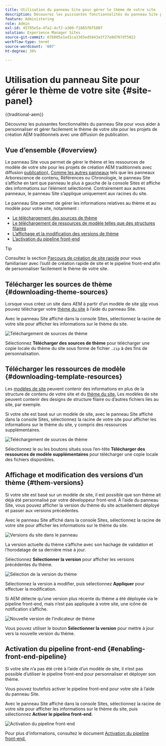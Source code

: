 ```yaml
---
title: Utilisation du panneau Site pour gérer le thème de votre site
description: Découvrez les puissantes fonctionnalités du panneau Site pour vous aider à personnaliser et gérer facilement le thème de votre site pour les projets de création AEM traditionnels avec une diffusion de publication.
feature: Administering
role: Admin
exl-id: 45785e5a-4fa2-4cf2-a300-f1865f6f5807
solution: Experience Manager Sites
source-git-commit: 076005e1ed1ca3303ed5843a3f27e0d707df5022
workflow-type: tm+mt
source-wordcount: '607'
ht-degree: 36%

---
```



# Utilisation du panneau Site pour gérer le thème de votre site {#site-panel}

{{traditional-aem}}

Découvrez les puissantes fonctionnalités du panneau Site pour vous aider à personnaliser et gérer facilement le thème de votre site pour les projets de création AEM traditionnels avec une diffusion de publication.

## Vue d’ensemble {#overview}

Le panneau Site vous permet de gérer le thème et les ressources de modèle de votre site pour les projets de création AEM traditionnels avec diffusion [publication).](/help/sites-cloud/authoring/author-publish.md) [Comme les autres panneaux](/help/sites-cloud/authoring/sites-console/console-side-panel.md) tels que les panneaux Arborescence de contenu, Références ou Chronologie, le panneau Site s’affiche en tant que panneau le plus à gauche de la console Sites et affiche des informations sur l’élément sélectionné. Contrairement aux autres panneaux, le panneau Site s’applique uniquement aux racines du site.

Le panneau Site permet de gérer les informations relatives au thème et au modèle pour votre site, notamment :

* [Le téléchargement des sources de thème](#downloading-theme-sources)
* [Le téléchargement de ressources de modèle telles que des structures filaires](#downloading-template-resources)
* [L’affichage et la modification des versions de thème](#theme-vrsions)
* [L’activation du pipeline front-end](#enabling-the-front-end-pipeline)

>[!TIP]
>
>Consultez la section [Parcours de création de site rapide](/help/journey-sites/quick-site/overview.md) pour vous familiariser avec l’outil de création rapide de site et le pipeline front-end afin de personnaliser facilement le thème de votre site.

## Télécharger les sources de thème {#downloading-theme-sources}

Lorsque vous créez un site dans AEM à partir d’un modèle de site [site](site-templates.md) vous pouvez télécharger votre [thème du site](site-themes.md) à l’aide du panneau Site.

Avec le panneau Site affiché dans la console Sites, sélectionnez la racine de votre site pour afficher les informations sur le thème du site.

![Téléchargement de sources de thème](/help/sites-cloud/administering/assets/download-theme-wireframe.png)

Sélectionnez **Télécharger des sources de thème** pour télécharger une copie locale du thème du site sous forme de fichier `.zip` à des fins de personnalisation.

## Télécharger les ressources de modèle {#downloading-template-resources}

Les [modèles de site](site-templates.md) peuvent contenir des informations en plus de la structure de contenu de votre site et du [thème du site.](site-themes.md) Les modèles de site peuvent contenir des designs de structure filaire ou d’autres fichiers liés au site, par exemple.

Si votre site est basé sur un modèle de site, avec le panneau Site affiché dans la console Sites, sélectionnez la racine de votre site pour afficher les informations sur le thème du site, y compris des ressources supplémentaires.

![Téléchargement de sources de thème](/help/sites-cloud/administering/assets/download-theme-wireframe.png)

Sélectionnez le ou les boutons situés sous l’en-tête **Télécharger des ressources de modèle supplémentaires** pour télécharger une copie locale des fichiers disponibles.

## Affichage et modification des versions d’un thème {#them-versions}

Si votre site est basé sur un modèle de site, il est possible que son thème ait déjà été personnalisé par votre développeur front-end. À l’aide du panneau Site, vous pouvez afficher la version du thème du site actuellement déployé et passer aux versions précédentes.

Avec le panneau Site affiché dans la console Sites, sélectionnez la racine de votre site pour afficher les informations sur le thème du site.

![Versions du site dans le panneau](/help/sites-cloud/administering/assets/theme-versions.png)

La version actuelle du thème s’affiche avec son hachage de validation et l’horodatage de sa dernière mise à jour.

Sélectionnez **Sélectionner la version** pour afficher les versions précédentes du thème.

![Sélection de la version du thème](/help/sites-cloud/administering/assets/select-theme-versions.png)

Sélectionnez la version à modifier, puis sélectionnez **Appliquer** pour effectuer la modification.

Si AEM détecte qu’une version plus récente du thème a été déployée via le pipeline front-end, mais n’est pas appliquée à votre site, une icône de notification s’affiche.

![Nouvelle version de l’indicateur de thème](/help/sites-cloud/administering/assets/new-theme-version.png)

Vous pouvez utiliser le bouton **Sélectionner la version** pour mettre à jour vers la nouvelle version du thème.

## Activation du pipeline front-end {#enabling-front-end-pipeline}

Si votre site n’a pas été créé à l’aide d’un modèle de site, il n’est pas possible d’utiliser le pipeline front-end pour personnaliser et déployer son thème.

Vous pouvez toutefois activer le pipeline front-end pour votre site à l’aide du panneau Site.

Avec le panneau Site affiché dans la console Sites, sélectionnez la racine de votre site pour afficher les informations sur le thème du site, puis sélectionnez **Activer le pipeline front-end**.

![Activation du pipeline front-end](/help/sites-cloud/administering/assets/enable-fep.png)

Pour plus d’informations, consultez le document [Activation du pipeline front-end.](enable-front-end-pipeline.md)
